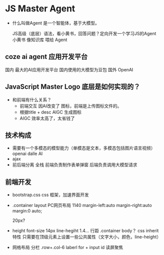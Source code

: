# JS Master Agent

- 什么叫做Agent
  是一个智能体，基于大模型。

  JS高级（底层）语法，看小黄书，回答问题？定向开发一个学习JS的Agent
  小黄书 像知识库 喂给 Agent 

## coze ai agent 应用开发平台
  国内 最大的AI应用开发平台 
  国内使用的大模型为豆包
  国外 OpenAI

## JavaScript Master Logo 底层是如何实现的？

- 和前端有什么关系？
  - 前端交互 因AI改变了
    图标，前端是上传图标文件的。
  - 根据title + desc AIGC 生成图标 
  - AIGC 效率太高了，太省钱了

## 技术构成 
  - 需要有一个多模态的模型能力（单模态是文本，多模态包括图片语言视频）
    openai dalle AI
  - ajax
  - 前后端分离 全栈 前端负责制作表单弹窗 后端负责调用大模型请求

## 前端开发
  - bootstrap.css
    css 框架，加速界面开发
  - .container
    layout PC网页布局 1140
      margin-left:auto
      margin-right:auto
      margin:0 auto;

    20px?
  - height
  font-size 14px
  line-hegiht 1.4... 行距
  .container body？
  css inherit 特性
  只需要在顶级元素上设置一些公共属性（文字大小，颜色，line-height）
 - 网格布局 分栏
   .row+.col-6
   laberl for + input id
   读屏聚焦
